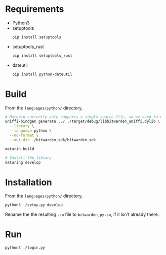 # Requirements

- Python3
- setuptools
  ```bash
  pip install setuptools
  ```
- setuptools_rust
  ```bash
  pip install setuptools_rust
  ```
- dateutil
  ```bash
  pip install python-dateutil
  ```

# Build

From the `languages/python/` directory,

```bash
# Maturin currently only supports a single source file, so we need to manually build the library
uniffi-bindgen generate ../../target/debug/libbitwarden_uniffi.dylib \
  --library \
  --language python \
  --no-format \
  --out-dir ./bitwarden_sdk/bitwarden_sdk

maturin build

# Install the library
maturing develop
```

# Installation

From the `languages/python/` directory,

```bash
python3 ./setup.py develop
```

Rename the the resulting `.so` file to `bitwarden_py.so`, if it isn't already there.

# Run

```bash
python3 ./login.py
```
